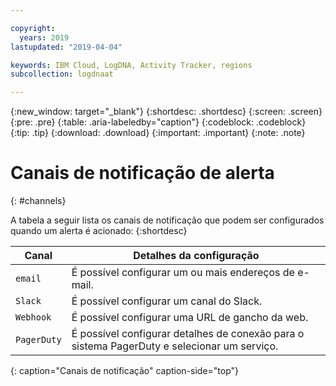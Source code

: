 ```yaml
---

copyright:
  years: 2019
lastupdated: "2019-04-04"

keywords: IBM Cloud, LogDNA, Activity Tracker, regions
subcollection: logdnaat

---
```


{:new_window: target="_blank"}
{:shortdesc: .shortdesc}
{:screen: .screen}
{:pre: .pre}
{:table: .aria-labeledby="caption"}
{:codeblock: .codeblock}
{:tip: .tip}
{:download: .download}
{:important: .important}
{:note: .note}

# Canais de notificação de alerta
{: #channels}

A tabela a seguir lista os canais de notificação que podem ser configurados quando um alerta é acionado:
{:shortdesc}


| Canal           | Detalhes da configuração | 
|-------------------|-----------------------|
| `email`             | É possível configurar um ou mais endereços de e-mail.  | 
| `Slack`             | É possível configurar um canal do Slack. |
| `Webhook`           | É possível configurar uma URL de gancho da web. |
| `PagerDuty`         | É possível configurar detalhes de conexão para o sistema PagerDuty e selecionar um serviço.|
{: caption="Canais de notificação" caption-side="top"} 



